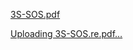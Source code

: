 [3S-SOS.pdf](https://github.com/user-attachments/files/16510122/3S-SOS.pdf)




[Uploading 3S-SOS.re.pdf…]()
